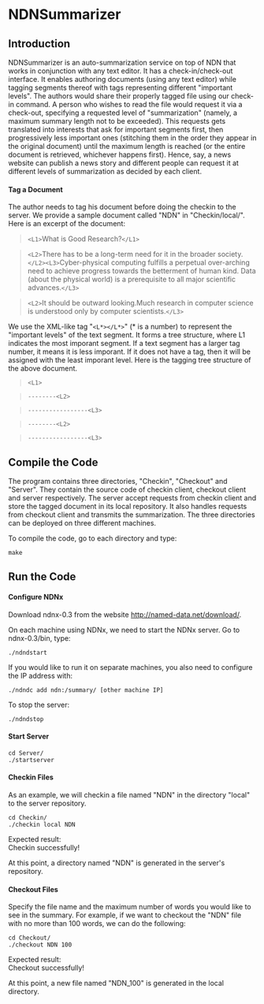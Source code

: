 NDNSummarizer
=============

Introduction
-------------

NDNSummarizer is an auto-summarization service on top of NDN that works in conjunction with any text editor. It has a check-in/check-out interface. It enables authoring documents (using any text editor) while tagging segments thereof with tags representing different "important levels". The authors would share their properly tagged file using our check-in command. A person who wishes to read the file would request it via a check-out, specifying a requested level of "summarization" (namely, a maximum summary length not to be exceeded). This requests gets translated into interests that ask for important segments first, then progressively less important ones (stitching them in the order they appear in the original document) until the maximum length is reached (or the entire document is retrieved, whichever happens first). Hence, say, a news website can publish a news story and different people can request it at different levels of summarization as decided by each client.


#### Tag a Document

The author needs to tag his document before doing the checkin to the server. We provide a sample document called "NDN" in "Checkin/local/". Here is an excerpt of the document:

> `<L1>`What is Good Research?`</L1>`

> `<L2>`There has to be a long-term need for it in the broader society.`</L2><L3>`Cyber-physical computing fulfills a perpetual over-arching need to achieve progress towards the betterment of human kind. Data (about the physical world) is a prerequisite to all major scientific advances.`</L3>`

> `<L2>`It should be outward looking.</L2><L3>Much research in computer science is understood only by computer scientists.`</L3>`

We use the XML-like tag "`<L*></L*>`" (* is a number) to represent the "important levels" of the text segment. It forms a tree structure, where L1 indicates the most imporant segment. If a text segment has a larger tag number, it means it is less imporant. If it does not have a tag, then it will be assigned with the least imporant level. Here is the tagging tree structure of the above document.

> `<L1>`

> `--------<L2>`

> `-----------------<L3>`

> `--------<L2>`

> `-----------------<L3>`


Compile the Code
----------------

The program contains three directories, "Checkin", "Checkout" and "Server". They contain the source code of checkin client, checkout client and server respectively. The server accept requests from checkin client and store the tagged document in its local repository. It also handles requests from checkout client and transmits the summarization. The three directories can be deployed on three different machines.

To compile the code, go to each directory and type:
```
make
```


Run the Code
------------

#### Configure NDNx

Download ndnx-0.3 from the website http://named-data.net/download/.

On each machine using NDNx, we need to start the NDNx server. Go to ndnx-0.3/bin, type:
```
./ndndstart
```

If you would like to run it on separate machines, you also need to configure the IP address with:
```
./ndndc add ndn:/summary/ [other machine IP]
```

To stop the server:
```
./ndndstop
```

#### Start Server
```
cd Server/
./startserver
```

#### Checkin Files

As an example, we will checkin a file named "NDN" in the directory "local" to the server repository.
```
cd Checkin/
./checkin local NDN
```

Expected result:<br/>
Checkin successfully!

At this point, a directory named "NDN" is generated in the server's repository.

#### Checkout Files

Specify the file name and the maximum number of words you would like to see in the summary. For example, if we want to checkout the "NDN" file with no more than 100 words, we can do the following:
```
cd Checkout/
./checkout NDN 100
```

Expected result:<br/>
Checkout successfully!

At this point, a new file named "NDN_100" is generated in the local directory.











